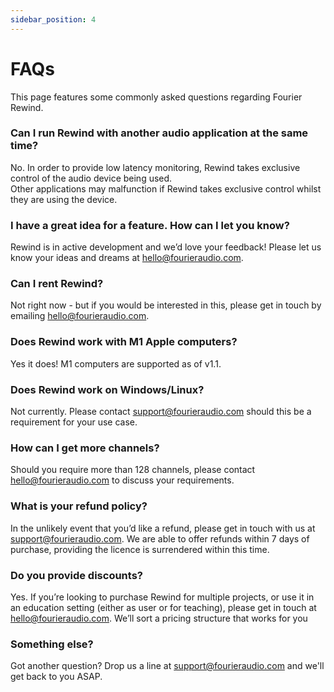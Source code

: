 ```yaml
---
sidebar_position: 4
---
```


# FAQs

This page features some commonly asked questions regarding Fourier Rewind.

### Can I run Rewind with another audio application at the same time?

No. In order to provide low latency monitoring, Rewind takes exclusive control of the audio device being used.  
Other applications may malfunction if Rewind takes exclusive control whilst they are using the device.

### I have a great idea for a feature. How can I let you know?

Rewind is in active development and we’d love your feedback! Please let us know your ideas and dreams at [hello@fourieraudio.com](mailto:hello@fourieraudio.com).

### Can I rent Rewind?

Not right now - but if you would be interested in this, please get in touch by emailing [hello@fourieraudio.com](mailto:hello@fourieraudio.com).

### Does Rewind work with M1 Apple computers?

Yes it does! M1 computers are supported as of v1.1.

### Does Rewind work on Windows/Linux?

Not currently. Please contact [support@fourieraudio.com](mailto:support@fourieraudio.com) should this be a requirement for your use case.

### How can I get more channels?

Should you require more than 128 channels, please contact [hello@fourieraudio.com](mailto:hello@fourieraudio.com) to discuss your requirements.

### What is your refund policy?

In the unlikely event that you’d like a refund,  please get in touch with us at [support@fourieraudio.com](mailto:support@fourieraudio.com). We are able to offer refunds within 7 days of purchase, providing the licence is surrendered within this time.

### Do you provide discounts?

Yes. If you’re looking to purchase Rewind for multiple projects, or use it in an education setting (either as user or for teaching), please get in touch at [hello@fourieraudio.com](mailto:hello@fourieraudio.com). We’ll sort a pricing structure that works for you

### Something else?

Got another question? Drop us a line at [support@fourieraudio.com](mailto:support@fourieraudio.com) and we'll get back to you ASAP.
